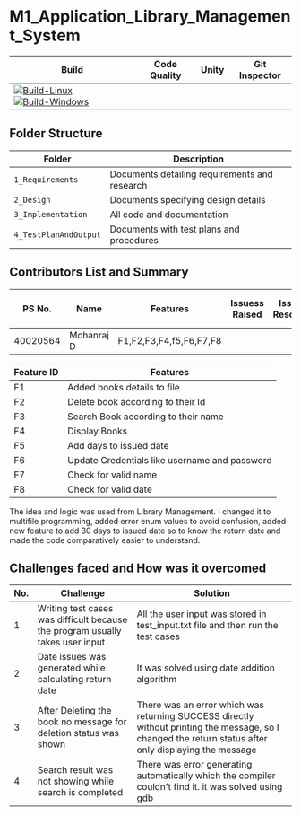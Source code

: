 # M1_Application_Library_Management_System

|Build| Code Quality | Unity | Git Inspector |
|-----|--------------|-------|---------------|
|[![Build-Linux](https://github.com/Mohanraj06/M1_Application_Library_Management_System/actions/workflows/build_linux.yml/badge.svg)](https://github.com/Mohanraj06/M1_Application_Library_Management_System/actions/workflows/build_linux.yml)[![Build-Windows](https://github.com/Mohanraj06/M1_Application_Library_Management_System/actions/workflows/build_windows.yml/badge.svg)](https://github.com/Mohanraj06/M1_Application_Library_Management_System/actions/workflows/build_windows.yml)|




















## Folder Structure
Folder             | Description
-------------------| -----------------------------------------
`1_Requirements`   | Documents detailing requirements and research
`2_Design`         | Documents specifying design details
`3_Implementation` | All code and documentation
`4_TestPlanAndOutput`      | Documents with test plans and procedures

## Contributors List and Summary

PS No. |  Name   |    Features    | Issuess Raised |Issues Resolved|No Test Cases|Test Case Pass
-------|---------|----------------|----------------|---------------|-------------|--------------
40020564 | Mohanraj D | F1,F2,F3,F4,f5,F6,F7,F8    |      |    | 10   |10 


Feature ID | Features
-----------|---------
 F1 | Added books details to file
 F2 | Delete book according to their Id
 F3 | Search Book according to their name
 F4 | Display Books
 F5 | Add days to issued date
 F6 | Update Credentials like username and password
 F7 | Check for valid name
 F8 | Check for valid date
 
The idea and logic was used from Library Management. I changed it to multifile programming, added error enum values to avoid confusion, added new feature to add 30 days to issued date so to know the return date and made the code comparatively easier to understand.  
 
## Challenges faced and How was it overcomed
| No. | Challenge | Solution|
|-----|-----------|---------|
| 1 |Writing test cases was difficult because the program usually takes user input | All the user input was stored in test_input.txt file and then run the test cases |
| 2 |Date issues was generated while calculating return date | It was solved using date addition algorithm |
| 3 |After Deleting the book no message for deletion status was shown | There was an error which was returning SUCCESS directly without printing the message, so I changed the return status after only displaying the message |
| 4 |Search result was not showing while search is completed | There was error generating automatically which the compiler couldn't find it. it was solved using gdb |


 
 
 
